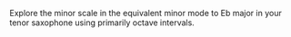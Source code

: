 Explore the minor scale in the equivalent minor mode to Eb major in your tenor saxophone using primarily octave intervals.